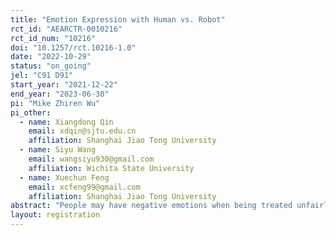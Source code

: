 ```yaml
---
title: "Emotion Expression with Human vs. Robot"
rct_id: "AEARCTR-0010216"
rct_id_num: "10216"
doi: "10.1257/rct.10216-1.0"
date: "2022-10-29"
status: "on_going"
jel: "C91 D91"
start_year: "2021-12-22"
end_year: "2023-06-30"
pi: "Mike Zhiren Wu"
pi_other:
  - name: Xiangdong Qin
    email: xdqin@sjtu.edu.cn
    affiliation: Shanghai Jiao Tong University
  - name: Siyu Wang
    email: wangsiyu930@gmail.com
    affiliation: Wichita State University
  - name: Xuechun Feng
    email: xcfeng99@gmail.com
    affiliation: Shanghai Jiao Tong University
abstract: "People may have negative emotions when being treated unfairly. In this project, we investigate whether different communication protocols can be effective in moderating such negative emotions in comparison to when such communication opportunities are not available. We test several scenarios where such negative emotions can be expressed through n human-human/ human-robot interactions. The evidence can shed light on the effectiveness of the widespread use of robot customer service."
layout: registration
---
```


